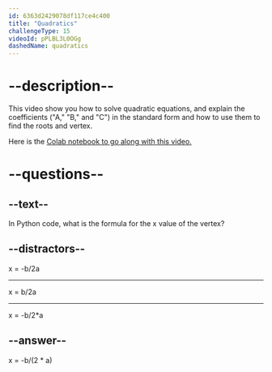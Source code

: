 ```yaml
---
id: 6363d2429078df117ce4c400
title: "Quadratics"
challengeType: 15
videoId: pPLBL3L0OGg
dashedName: quadratics
---
```


# --description--

This video show you how to solve quadratic equations, and explain the coefficients ("A," "B," and "C") in the standard form and how to use them to find the roots and vertex.

Here is the <a href="https://colab.research.google.com/drive/1jr_k4awSSW1CBs9ma9oS_WnDblDjX3pc?usp=sharing" target="_blank" rel="noopener noreferrer nofollow">Colab notebook to go along with this video.</a>

# --questions--

## --text--

In Python code, what is the formula for the x value of the vertex?

## --distractors--

x = -b/2a

---

x = b/2a

---

x = -b/2\*a

## --answer--

x = -b/(2 \* a)

